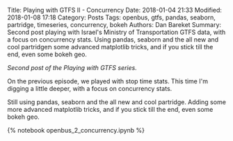 Title: Playing with GTFS II - Concurrency
Date: 2018-01-04 21:33
Modified: 2018-01-08 17:18
Category: Posts
Tags: openbus, gtfs, pandas, seaborn, partridge, timeseries, concurrency, bokeh
Authors: Dan Bareket
Summary: Second post playing with Israel's Ministry of Transportation GTFS data, with a focus on concurrency stats. Using pandas, seaborn and the all new and cool partridgeת some advanced matplotlib tricks, and if you stick till the end, even some bokeh geo.


*Second post of the Playing with GTFS series.*



On the previous episode, we played with stop time stats. This time I'm digging a little deeper, with a focus on concurrency stats.


Still using pandas, seaborn and the all new and cool partridge. Adding some more advanced matplotlib tricks, and if you stick till the end, even some bokeh geo.

{% notebook openbus_2_concurrency.ipynb %}